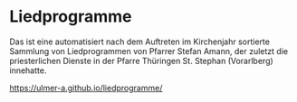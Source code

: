 # Liedprogramme

Das ist eine automatisiert nach dem Auftreten im Kirchenjahr sortierte Sammlung
von Liedprogrammen von Pfarrer Stefan Amann, der zuletzt die priesterlichen Dienste
in der Pfarre Thüringen St. Stephan (Vorarlberg) innehatte.

<https://ulmer-a.github.io/liedprogramme/>
